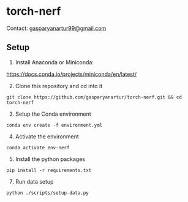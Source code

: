 # torch-nerf

Contact: <gasparyanartur99@gmail.com>

## Setup

1. Install Anaconda or Miniconda:

<https://docs.conda.io/projects/miniconda/en/latest/>

2. Clone this repository and cd into it

`git clone https://github.com/gasparyanartur/torch-nerf.git && cd torch-nerf`

3. Setup the Conda environment

`conda env create -f environment.yml`

4. Activate the environment

`conda activate env-nerf`

5. Install the python packages

`pip install -r requirements.txt`

7. Run data setup

`python ./scripts/setup-data.py`
